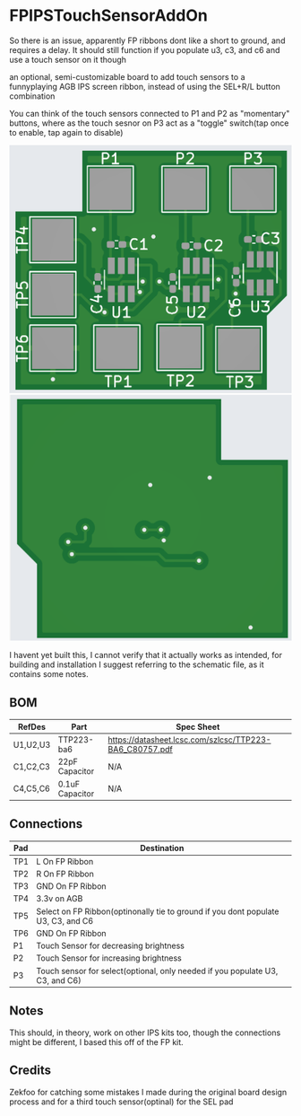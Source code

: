 # FPIPSTouchSensorAddOn
So there is an issue, apparently FP ribbons dont like a short to ground, and requires a delay. It should still function if you populate u3, c3, and c6 and use a touch sensor on it though

an optional, semi-customizable board to add touch sensors to a funnyplaying AGB IPS screen ribbon, instead of using the SEL+R/L button combination

You can think of the touch sensors connected to P1 and P2 as "momentary" buttons, where as the touch sesnor on P3 act as a "toggle" switch(tap once to enable, tap again to disable)

![PCB_FRONT](images/pcb_front.png)
![PCB_BACK](images/pcb_back.png)

I havent yet built this, I cannot verify that it actually works as intended, for building and installation I suggest referring to the schematic file, as it contains some notes.

## BOM

| RefDes | Part | Spec Sheet|
|--------|-----|------------|
|U1,U2,U3|TTP223-ba6| https://datasheet.lcsc.com/szlcsc/TTP223-BA6_C80757.pdf |
|C1,C2,C3|22pF Capacitor| N/A |
|C4,C5,C6|0.1uF Capacitor| N/A|


## Connections
| Pad |  Destination  |
|-----|---------------|
| TP1 | L On FP Ribbon|
| TP2 | R On FP Ribbon|
| TP3 | GND On FP Ribbon|
| TP4 | 3.3v on AGB |
| TP5 | Select on FP Ribbon(optinonally tie to ground if you dont populate U3, C3, and C6 |
| TP6 | GND On FP Ribbon |
| P1 | Touch Sensor for decreasing brightness |
| P2 | Touch Sensor for increasing brightness |
| P3 | Touch sensor for select(optional, only needed if you populate U3, C3, and C6) |

## Notes
This should, in theory, work on other IPS kits too, though the connections might be different, I based this off of the FP kit.

## Credits
Zekfoo for catching some mistakes I made during the original board design process and for a third touch sensor(optinal) for the SEL pad
